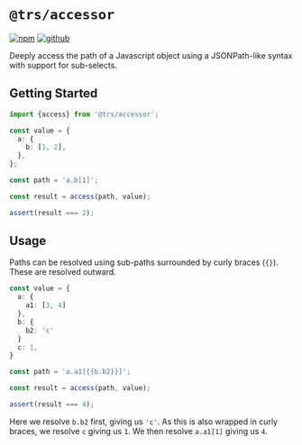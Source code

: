 # `@trs/accessor`

[![npm](https://img.shields.io/npm/v/@trs/accessor)](https://www.npmjs.com/package/@trs/accessor)
[![github](https://img.shields.io/badge/github-trs/accessor-blue)](https://github.com/trs/accessor)

Deeply access the path of a Javascript object using a JSONPath-like syntax with support for sub-selects.

## Getting Started

```ts
import {access} from '@trs/accessor';

const value = {
  a: {
    b: [1, 2],
  },
};

const path = 'a.b[1]';

const result = access(path, value);

assert(result === 2);
```

## Usage

Paths can be resolved using sub-paths surrounded by curly braces (`{}`). These are resolved outward.

```ts
const value = {
  a: {
    a1: [3, 4]
  },
  b: {
    b2: 'c'
  }
  c: 1,
}

const path = 'a.a1[{{b.b2}}]';

const result = access(path, value);

assert(result === 4);
```

Here we resolve `b.b2` first, giving us `'c'`. As this is also wrapped in curly braces, we resolve `c` giving us `1`. We then resolve `a.a1[1]` giving us `4`.
